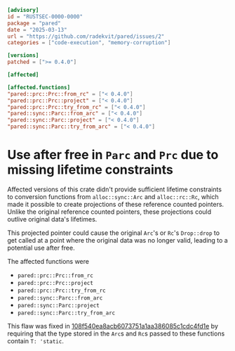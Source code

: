 ```toml
[advisory]
id = "RUSTSEC-0000-0000"
package = "pared"
date = "2025-03-13"
url = "https://github.com/radekvit/pared/issues/2"
categories = ["code-execution", "memory-corruption"]

[versions]
patched = [">= 0.4.0"]

[affected]

[affected.functions]
"pared::prc::Prc::from_rc" = ["< 0.4.0"]
"pared::prc::Prc::project" = ["< 0.4.0"]
"pared::prc::Prc::try_from_rc" = ["< 0.4.0"]
"pared::sync::Parc::from_arc" = ["< 0.4.0"]
"pared::sync::Parc::project" = ["< 0.4.0"]
"pared::sync::Parc::try_from_arc" = ["< 0.4.0"]
```

# Use after free in `Parc` and `Prc` due to missing lifetime constraints
Affected versions of this crate didn't provide sufficient lifetime constraints to conversion
functions from `alloc::sync::Arc` and `alloc::rc::Rc`, which made it possible to create
projections of these reference counted pointers. Unlike the original reference counted pointers,
these projections could outlive original data's lifetimes.

This projected pointer could cause the original `Arc`'s or `Rc`'s `Drop::drop` to get called at
a point where the original data was no longer valid, leading to a potential use after free.

The affected functions were
- `pared::prc::Prc::from_rc`
- `pared::prc::Prc::project`
- `pared::prc::Prc::try_from_rc`
- `pared::sync::Parc::from_arc`
- `pared::sync::Parc::project`
- `pared::sync::Parc::try_from_arc`

This flaw was fixed in [108f540ea8acb6073751a1aa386085c1cdc4fd1e](https://github.com/radekvit/pared/commit/108f540ea8acb6073751a1aa386085c1cdc4fd1e)
by requiring that the type stored in the `Arc`s and `Rc`s passed to these functions contain `T: 'static`.

